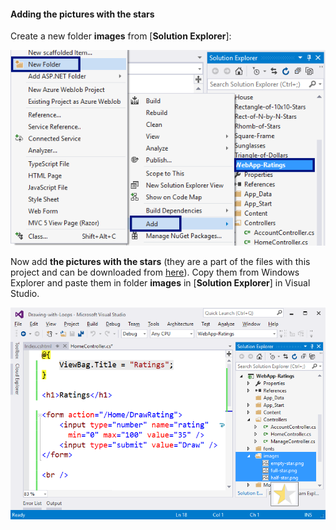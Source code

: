 #### Adding the pictures with the stars

Create a new folder **images** from [**Solution Explorer**]:
  
![](/assets/chapter-6-images/11.Ratings-07.png)

Now add **the pictures with the stars** (they are a part of the files with this project and can be downloaded from [here](https://github.com/SoftUni/Programming-Basics-Book-CSharp-BG/tree/master/assets/chapter-6-assets)). Copy them from Windows Explorer and paste them in folder **images** in [**Solution Explorer**] in Visual Studio.

![](/assets/chapter-6-images/11.Ratings-08.png)
